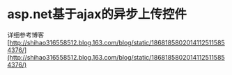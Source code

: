 # asp.net基于ajax的异步上传控件

详细参考博客[http://shihao316558512.blog.163.com/blog/static/18681858020141125115854376/](http://shihao316558512.blog.163.com/blog/static/18681858020141125115854376/)

